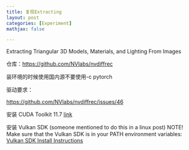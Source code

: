 ```yaml
---
title: 复现Extracting
layout: post
categories: [Experiment]
mathjax: false

---
```


Extracting Triangular 3D Models, Materials, and Lighting From Images

<!-- more -->



仓库：https://github.com/NVlabs/nvdiffrec

装环境的时候使用国内源不要使用-c pytorch

驱动要求：

https://github.com/NVlabs/nvdiffrec/issues/46

安装 CUDA Toolkit 11.7 [link](https://developer.nvidia.com/cuda-downloads?target_os=Windows&target_arch=x86_64&target_version=10&target_type=exe_network)

安装 Vulkan SDK (someone mentioned to do this in a linux post) NOTE! Make sure that the Vulkan SDK is in your PATH environment variables: [Vulkan SDK Install Instructions](https://vulkan.lunarg.com/doc/view/1.2.148.1/windows/getting_started.html)